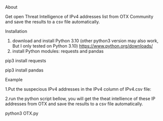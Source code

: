 About

Get open Threat Intelligence of IPv4 addresses list from OTX Community and save the results to a csv file automatically.

Installation
1. download and install Python 3.10 (other python3 version may also work, But I only tested on Python 3.10)
https://www.python.org/downloads/
2. install Python modules: requests and pandas
   
  pip3 install requests

  pip3 install pandas

Example

  1.Put the suspecious IPv4 addresses in the IPv4 column of IPv4.csv file:
  
  2.run the python script bellow, you will get the theat intellience of these IP addresses from OTX and save the results to a csv file automatically.
  
  python3 OTX.py

